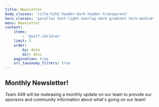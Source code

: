 ```yaml
---
title: Newsletter
body_classes: 'title-h1h2 header-dark header-transparent'
hero_classes: 'parallax text-light overlay-dark-gradient hero-medium'
menu: Newsletter
content:
    items:
        - '@self.children'
    limit: 5
    order:
        by: date
        dir: desc
    pagination: true
    url_taxonomy_filters: true
---
```


## **Monthly Newsletter!**
Team 449 will be realeasing a monthly update on our team to provide our sponsors and community information about what's going on our team!
